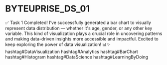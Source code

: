 # BYTEUPRISE_DS_01

✅ Task 1 Completed!
 I’ve successfully generated a bar chart to visually represent data distribution — whether it's age, gender, or any other key variable. This kind of visualization plays a crucial role in uncovering patterns and making data-driven insights more accessible and impactful.
 Excited to keep exploring the power of data visualization! 📊✨
 hashtag#DataVisualization hashtag#Analytics hashtag#BarChart hashtag#Histogram hashtag#DataScience hashtag#LearningByDoing
